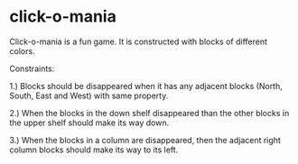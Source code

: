 click-o-mania
=============
Click-o-mania is a fun game. It is constructed with blocks of different colors.


Constraints:

1.) Blocks should be disappeared when it has any adjacent blocks (North, South, East and West) with same property.

2.) When the blocks in the down shelf disappeared than the other blocks in the upper shelf should make its way down.

3.) When the blocks in a column are disappeared, then the adjacent right column blocks should make its way to its left.
